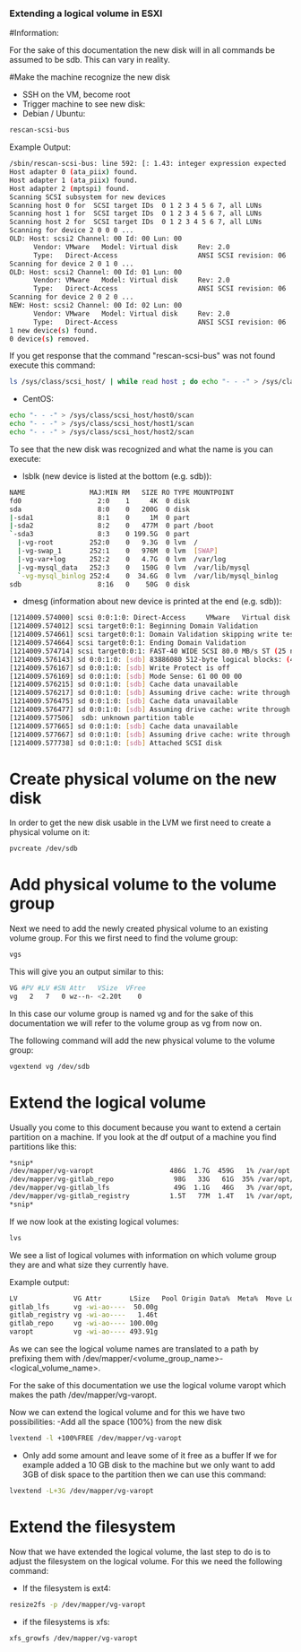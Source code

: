 ### Extending a logical volume in ESXI

#Information:

For the sake of this documentation the new disk will in all commands be assumed to be sdb. This can vary in reality.

#Make the machine recognize the new disk
- SSH on the VM, become root
- Trigger machine to see new disk:
- Debian / Ubuntu:
```sh
rescan-scsi-bus
```

Example Output:
```sh
/sbin/rescan-scsi-bus: line 592: [: 1.43: integer expression expected
Host adapter 0 (ata_piix) found.
Host adapter 1 (ata_piix) found.
Host adapter 2 (mptspi) found.
Scanning SCSI subsystem for new devices
Scanning host 0 for  SCSI target IDs  0 1 2 3 4 5 6 7, all LUNs
Scanning host 1 for  SCSI target IDs  0 1 2 3 4 5 6 7, all LUNs
Scanning host 2 for  SCSI target IDs  0 1 2 3 4 5 6 7, all LUNs
Scanning for device 2 0 0 0 ...
OLD: Host: scsi2 Channel: 00 Id: 00 Lun: 00
      Vendor: VMware   Model: Virtual disk     Rev: 2.0
      Type:   Direct-Access                    ANSI SCSI revision: 06
Scanning for device 2 0 1 0 ...
OLD: Host: scsi2 Channel: 00 Id: 01 Lun: 00
      Vendor: VMware   Model: Virtual disk     Rev: 2.0
      Type:   Direct-Access                    ANSI SCSI revision: 06
Scanning for device 2 0 2 0 ...
NEW: Host: scsi2 Channel: 00 Id: 02 Lun: 00
      Vendor: VMware   Model: Virtual disk     Rev: 2.0
      Type:   Direct-Access                    ANSI SCSI revision: 06
1 new device(s) found.
0 device(s) removed.
```

If you get response that the command "rescan-scsi-bus" was not found execute this command:
```sh
ls /sys/class/scsi_host/ | while read host ; do echo "- - -" > /sys/class/scsi_host/$host/scan ; done
```

- CentOS:
```sh
echo "- - -" > /sys/class/scsi_host/host0/scan
echo "- - -" > /sys/class/scsi_host/host1/scan
echo "- - -" > /sys/class/scsi_host/host2/scan
```

To see that the new disk was recognized and what the name is you can execute:
- lsblk (new device is listed at the bottom (e.g. sdb)):
```sh
NAME                MAJ:MIN RM   SIZE RO TYPE MOUNTPOINT
fd0                   2:0    1     4K  0 disk
sda                   8:0    0   200G  0 disk
|-sda1                8:1    0     1M  0 part
|-sda2                8:2    0   477M  0 part /boot
`-sda3                8:3    0 199.5G  0 part
  |-vg-root         252:0    0   9.3G  0 lvm  /
  |-vg-swap_1       252:1    0   976M  0 lvm  [SWAP]
  |-vg-var+log      252:2    0   4.7G  0 lvm  /var/log
  |-vg-mysql_data   252:3    0   150G  0 lvm  /var/lib/mysql
  `-vg-mysql_binlog 252:4    0  34.6G  0 lvm  /var/lib/mysql_binlog
sdb                   8:16   0    50G  0 disk
```

- dmesg (information about new device is printed at the end (e.g. sdb)):
```sh
[1214009.574000] scsi 0:0:1:0: Direct-Access     VMware   Virtual disk     1.0  PQ: 0 ANSI: 2
[1214009.574012] scsi target0:0:1: Beginning Domain Validation
[1214009.574661] scsi target0:0:1: Domain Validation skipping write tests
[1214009.574664] scsi target0:0:1: Ending Domain Validation
[1214009.574714] scsi target0:0:1: FAST-40 WIDE SCSI 80.0 MB/s ST (25 ns, offset 127)
[1214009.576143] sd 0:0:1:0: [sdb] 83886080 512-byte logical blocks: (42.9 GB/40.0 GiB)
[1214009.576167] sd 0:0:1:0: [sdb] Write Protect is off
[1214009.576169] sd 0:0:1:0: [sdb] Mode Sense: 61 00 00 00
[1214009.576215] sd 0:0:1:0: [sdb] Cache data unavailable
[1214009.576217] sd 0:0:1:0: [sdb] Assuming drive cache: write through
[1214009.576475] sd 0:0:1:0: [sdb] Cache data unavailable
[1214009.576477] sd 0:0:1:0: [sdb] Assuming drive cache: write through
[1214009.577506]  sdb: unknown partition table
[1214009.577665] sd 0:0:1:0: [sdb] Cache data unavailable
[1214009.577667] sd 0:0:1:0: [sdb] Assuming drive cache: write through
[1214009.577738] sd 0:0:1:0: [sdb] Attached SCSI disk
```

# Create physical volume on the new disk
In order to get the new disk usable in the LVM we first need to create a physical volume on it:

```sh
pvcreate /dev/sdb
```

# Add physical volume to the volume group

Next we need to add the newly created physical volume to an existing volume group. For this we first need to find the volume group:
```sh
vgs
```

This will give you an output similar to this:
```sh
VG #PV #LV #SN Attr   VSize  VFree
vg   2   7   0 wz--n- <2.20t    0
```

In this case our volume group is named vg and for the sake of this documentation we will refer to the volume group as vg from now on.

The following command will add the new physical volume to the volume group:
```sh
vgextend vg /dev/sdb
```

# Extend the logical volume
Usually you come to this document because you want to extend a certain partition on a machine. If you look at the df output of a machine you find partitions like this:
```sh
*snip*
/dev/mapper/vg-varopt                   486G  1.7G  459G   1% /var/opt
/dev/mapper/vg-gitlab_repo               98G   33G   61G  35% /var/opt/gitlab/git-data
/dev/mapper/vg-gitlab_lfs                49G  1.1G   46G   3% /var/opt/gitlab/git-lfs-data
/dev/mapper/vg-gitlab_registry          1.5T   77M  1.4T   1% /var/opt/gitlab/git-registry-data
*snip*
```

If we now look at the existing logical volumes:
```sh
lvs
```

We see a list of logical volumes with information on which volume group they are and what size they currently have.

Example output:
```sh
LV              VG Attr       LSize   Pool Origin Data%  Meta%  Move Log Cpy%Sync Convert
gitlab_lfs      vg -wi-ao----  50.00g
gitlab_registry vg -wi-ao----   1.46t
gitlab_repo     vg -wi-ao---- 100.00g
varopt          vg -wi-ao---- 493.91g
```

As we can see the logical volume names are translated to a path by prefixing them with /dev/mapper/<volume_group_name>-<logical_volume_name>.

For the sake of this documentation we use the logical volume varopt which makes the path /dev/mapper/vg-varopt.

Now we can extend the logical volume and for this we have two possibilities:
-Add all the space (100%) from the new disk
```sh
lvextend -l +100%FREE /dev/mapper/vg-varopt
```
- Only add some amount and leave some of it free as a buffer
If we for example added a 10 GB disk to the machine but we only want to add 3GB of disk space to the partition then we can use this command:
```sh
lvextend -L+3G /dev/mapper/vg-varopt
```

# Extend the filesystem
Now that we have extended the logical volume, the last step to do is to adjust the filesystem on the logical volume. For this we need the following command:

- If the filesystem is ext4:
```sh
resize2fs -p /dev/mapper/vg-varopt
```
- if the filesystems is xfs:
```sh
xfs_growfs /dev/mapper/vg-varopt
```
